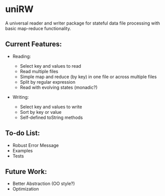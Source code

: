 # uniRW
A universal reader and writer package for stateful data file processing with basic map-reduce functionality.

## Current Features:
- Reading:
    - Select key and values to read
    - Read multiple files
    - Simple map and reduce (by key) in one file or across multiple files
    - Split by regular expression
    - Read with evolving states (monadic?)
    
- Writing:
    - Select key and values to write
    - Sort by key or value
    - Self-defined toString methods
    
## To-do List:
- Robust Error Message
- Examples
- Tests

## Future Work:
- Better Abstraction (OO style?)
- Optimization